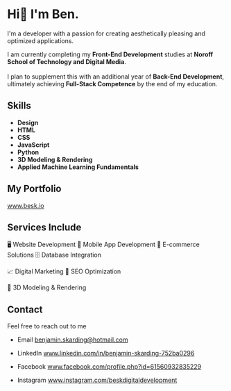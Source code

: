# Hi👋 I'm Ben.

I'm a developer with a passion for creating aesthetically pleasing and optimized applications.

I am currently completing my **Front-End Development** studies at **Noroff School of Technology and Digital Media**.<br><br> I plan to supplement this with an additional year of **Back-End Development**, ultimately achieving **Full-Stack Competence** by the end of my education.

## Skills 
- **Design**
- **HTML**
- **CSS** 
- **JavaScript**
- **Python** 
- **3D Modeling & Rendering**
- **Applied Machine Learning Fundamentals** 

## My Portfolio
www.besk.io

## Services Include
🖥️ Website Development
📱 Mobile App Development
🛒 E-commerce Solutions
🗄️ Database Integration

📈 Digital Marketing
🔎 SEO Optimization


🧩 3D Modeling & Rendering

## Contact    
Feel free to reach out to me

- Email benjamin.skarding@hotmail.com 

- LinkedIn www.linkedin.com/in/benjamin-skarding-752ba0296

- Facebook www.facebook.com/profile.php?id=61560932835229

- Instagram www.instagram.com/beskdigitaldevelopment
